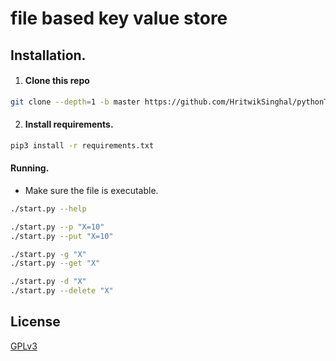 # file based key value store

## Installation.

1. #### Clone this repo

```sh
git clone --depth=1 -b master https://github.com/HritwikSinghal/pythonTraining
```

2. #### Install requirements.

```sh
pip3 install -r requirements.txt
``` 

#### Running.

- Make sure the file is executable.

```sh
./start.py --help

./start.py --p "X=10"
./start.py --put "X=10"

./start.py -g "X"
./start.py --get "X"

./start.py -d "X"
./start.py --delete "X"
```

## License

[GPLv3](/LICENSE)
